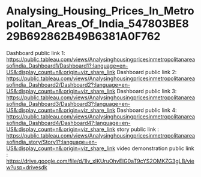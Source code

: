 # Analysing_Housing_Prices_In_Metropolitan_Areas_Of_India_547803BE829B692862B49B6381A0F762

Dashboard public link 1: https://public.tableau.com/views/Analysinghousingpricesinmetropolitanareasofindia_Dashboard1/Dashboard1?:language=en-US&:display_count=n&:origin=viz_share_link
Dashboard public link 2: https://public.tableau.com/views/Analysinghousingpricesinmetropolitanareasofindia_Dashboard2/Dashboard2?:language=en-US&:display_count=n&:origin=viz_share_link
Dashboard public link 3: https://public.tableau.com/views/Analysinghousingpricesinmetropolitanareasofindia_Dashboard3/Dashboard3?:language=en-US&:display_count=n&:origin=viz_share_link
Dashboard public link 4: https://public.tableau.com/views/Analysinghousingpricesinmetropolitanareasofindia_Dashboard4/Dashboard4?:language=en-US&:display_count=n&:origin=viz_share_link
story public link : https://public.tableau.com/views/Analysinghousingpricesinmetropolitanareasofindia_story/Story1?:language=en-US&:display_count=n&:origin=viz_share_link
video demonstration public link : https://drive.google.com/file/d/1Iv_xIKUruOhvEIG0aT9cYS2OMKZG3gLB/view?usp=drivesdk
